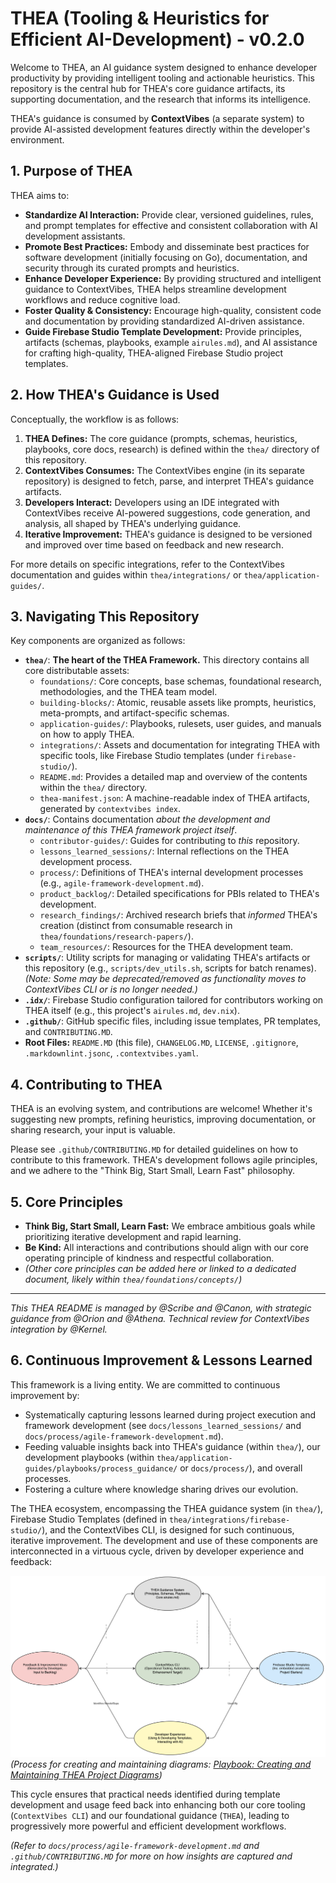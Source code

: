 # THEA (Tooling & Heuristics for Efficient AI-Development) - v0.2.0

Welcome to THEA, an AI guidance system designed to enhance developer productivity by providing intelligent tooling and actionable heuristics. This repository is the central hub for THEA's core guidance artifacts, its supporting documentation, and the research that informs its intelligence.

THEA's guidance is consumed by **ContextVibes** (a separate system) to provide AI-assisted development features directly within the developer's environment.

## 1. Purpose of THEA

THEA aims to:

* **Standardize AI Interaction:** Provide clear, versioned guidelines, rules, and prompt templates for effective and consistent collaboration with AI development assistants.
* **Promote Best Practices:** Embody and disseminate best practices for software development (initially focusing on Go), documentation, and security through its curated prompts and heuristics.
* **Enhance Developer Experience:** By providing structured and intelligent guidance to ContextVibes, THEA helps streamline development workflows and reduce cognitive load.
* **Foster Quality & Consistency:** Encourage high-quality, consistent code and documentation by providing standardized AI-driven assistance.
* **Guide Firebase Studio Template Development:** Provide principles, artifacts (schemas, playbooks, example `airules.md`), and AI assistance for crafting high-quality, THEA-aligned Firebase Studio project templates.

## 2. How THEA's Guidance is Used

Conceptually, the workflow is as follows:

1. **THEA Defines:** The core guidance (prompts, schemas, heuristics, playbooks, core docs, research) is defined within the `thea/` directory of this repository.
2. **ContextVibes Consumes:** The ContextVibes engine (in its separate repository) is designed to fetch, parse, and interpret THEA's guidance artifacts.
3. **Developers Interact:** Developers using an IDE integrated with ContextVibes receive AI-powered suggestions, code generation, and analysis, all shaped by THEA's underlying guidance.
4. **Iterative Improvement:** THEA's guidance is designed to be versioned and improved over time based on feedback and new research.

For more details on specific integrations, refer to the ContextVibes documentation and guides within `thea/integrations/` or `thea/application-guides/`.

## 3. Navigating This Repository

Key components are organized as follows:

*   **`thea/`**: **The heart of the THEA Framework.** This directory contains all core distributable assets:
    *   `foundations/`: Core concepts, base schemas, foundational research, methodologies, and the THEA team model.
    *   `building-blocks/`: Atomic, reusable assets like prompts, heuristics, meta-prompts, and artifact-specific schemas.
    *   `application-guides/`: Playbooks, rulesets, user guides, and manuals on how to apply THEA.
    *   `integrations/`: Assets and documentation for integrating THEA with specific tools, like Firebase Studio templates (under `firebase-studio/`).
    *   `README.md`: Provides a detailed map and overview of the contents within the `thea/` directory.
    *   `thea-manifest.json`: A machine-readable index of THEA artifacts, generated by `contextvibes index`.
*   **`docs/`**: Contains documentation *about the development and maintenance of this THEA framework project itself*.
    *   `contributor-guides/`: Guides for contributing to *this* repository.
    *   `lessons_learned_sessions/`: Internal reflections on the THEA development process.
    *   `process/`: Definitions of THEA's internal development processes (e.g., `agile-framework-development.md`).
    *   `product_backlog/`: Detailed specifications for PBIs related to THEA's development.
    *   `research_findings/`: Archived research briefs that *informed* THEA's creation (distinct from consumable research in `thea/foundations/research-papers/`).
    *   `team_resources/`: Resources for the THEA development team.
*   **`scripts/`**: Utility scripts for managing or validating THEA's artifacts or this repository (e.g., `scripts/dev_utils.sh`, scripts for batch renames). *(Note: Some may be deprecated/removed as functionality moves to ContextVibes CLI or is no longer needed.)*
*   **`.idx/`**: Firebase Studio configuration tailored for contributors working on THEA itself (e.g., this project's `airules.md`, `dev.nix`).
*   **`.github/`**: GitHub specific files, including issue templates, PR templates, and `CONTRIBUTING.MD`.
*   **Root Files:** `README.MD` (this file), `CHANGELOG.MD`, `LICENSE`, `.gitignore`, `.markdownlint.jsonc`, `.contextvibes.yaml`.

## 4. Contributing to THEA

THEA is an evolving system, and contributions are welcome! Whether it's suggesting new prompts, refining heuristics, improving documentation, or sharing research, your input is valuable.

Please see `.github/CONTRIBUTING.MD` for detailed guidelines on how to contribute to this framework. THEA's development follows agile principles, and we adhere to the "Think Big, Start Small, Learn Fast" philosophy.

## 5. Core Principles

*   **Think Big, Start Small, Learn Fast:** We embrace ambitious goals while prioritizing iterative development and rapid learning.
*   **Be Kind:** All interactions and contributions should align with our core operating principle of kindness and respectful collaboration.
*   *(Other core principles can be added here or linked to a dedicated document, likely within `thea/foundations/concepts/`)*

---
*This THEA README is managed by @Scribe and @Canon, with strategic guidance from @Orion and @Athena. Technical review for ContextVibes integration by @Kernel.*

## 6. Continuous Improvement & Lessons Learned

This framework is a living entity. We are committed to continuous improvement by:

*   Systematically capturing lessons learned during project execution and framework development (see `docs/lessons_learned_sessions/` and `docs/process/agile-framework-development.md`).
*   Feeding valuable insights back into THEA's guidance (within `thea/`), our development playbooks (within `thea/application-guides/playbooks/process_guidance/` or `docs/process/`), and overall processes.
*   Fostering a culture where knowledge sharing drives our evolution.

The THEA ecosystem, encompassing the THEA guidance system (in `thea/`), Firebase Studio Templates (defined in `thea/integrations/firebase-studio/`), and the ContextVibes CLI, is designed for such continuous, iterative improvement. The development and use of these components are interconnected in a virtuous cycle, driven by developer experience and feedback:

![THEA Continuous Improvement Cycle](thea/foundations/assets/images/thea-continuous-improvement-cycle.svg)
*(Process for creating and maintaining diagrams: [Playbook: Creating and Maintaining THEA Project Diagrams](thea/application-guides/playbooks/process_guidance/managing-project-diagrams.md))*

This cycle ensures that practical needs identified during template development and usage feed back into enhancing both our core tooling (`ContextVibes CLI`) and our foundational guidance (`THEA`), leading to progressively more powerful and efficient development workflows.

*(Refer to `docs/process/agile-framework-development.md` and `.github/CONTRIBUTING.MD` for more on how insights are captured and integrated.)*

